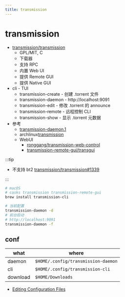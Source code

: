 ```yaml
---
title: transmission
---
```


# transmission

- [transmission/transmission](https://github.com/transmission/transmission)
  - GPL/MIT, C
  - 下载器
  - 支持 RPC
  - 内置 Web UI
  - 提供 Remote GUI
  - 提供 Native GUI
- cli - TUI
  - transmission-create - 创建 .torrent 文件
  - transmission-daemon - http://localhost:9091
  - transmission-edit - 修改 .torrent 的 announce
  - transmission-remote - 远程控制 CLI
  - transmission-show - 显示 .torrent 元数据
- 参考
  - [transmission-daemon.1](https://manpages.debian.org/testing/transmission-daemon/transmission-daemon.1.en.html)
  - archlinux[transmission](https://wiki.archlinux.org/title/transmission)
  - WebUI
    - [ronggang/transmission-web-control](https://github.com/ronggang/transmission-web-control)
    - [transmission-remote-gui/transgui](https://github.com/transmission-remote-gui/transgui)

:::tip

- 不支持 bt2 [transmission/transmission#1339](https://github.com/transmission/transmission/issues/1339)

:::

```bash
# macOS
# casks transmission transmission-remote-gui
brew install transmission-cli

# 当前配置
transmission-daemon -d
# 前台启动
# http://localhost:9091
transmission-daemon -f
```

## conf

| what     | where                               |
| -------- | ----------------------------------- |
| daemon   | `$HOME/.config/transmission-daemon` |
| cli      | `$HOME/.config/transmission-cli`    |
| download | `$HOME/Downloads`                   |

- [Editing Configuration Files](https://github.com/transmission/transmission/wiki/Editing-Configuration-Files)
